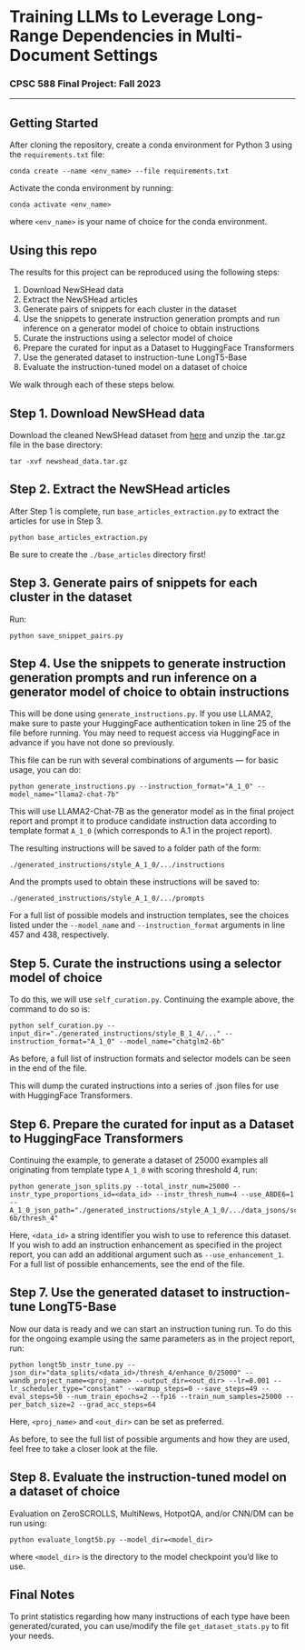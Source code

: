 # Training LLMs to Leverage Long-Range Dependencies in Multi-Document Settings
### CPSC 588 Final Project: Fall 2023
-----

## Getting Started

After cloning the repository, create a conda environment for Python 3 using the `requirements.txt` file:
```
conda create --name <env_name> --file requirements.txt
```
Activate the conda environment by running:
```
conda activate <env_name>
```
where `<env_name>` is your name of choice for the conda environment.

## Using this repo
The results for this project can be reproduced using the following steps:
1. Download NewSHead data
2. Extract the NewSHead articles
3. Generate pairs of snippets for each cluster in the dataset
4. Use the snippets to generate instruction generation prompts and run inference on a generator model of choice to obtain instructions
5. Curate the instructions using a selector model of choice
6. Prepare the curated for input as a Dataset to HuggingFace Transformers
7. Use the generated dataset to instruction-tune LongT5-Base
8. Evaluate the instruction-tuned model on a dataset of choice

We walk through each of these steps below.

## Step 1. Download NewSHead data

Download the cleaned NewSHead dataset from [here](https://storage.googleapis.com/primer_summ/newshead_data.tar.gz) and unzip the .tar.gz file in the base directory:
```
tar -xvf newshead_data.tar.gz
```
## Step 2. Extract the NewSHead articles

After Step 1 is complete, run `base_articles_extraction.py` to extract the articles for use in Step 3. 
```
python base_articles_extraction.py
```
Be sure to create the `./base_articles` directory first!

## Step 3. Generate pairs of snippets for each cluster in the dataset

Run:
```
python save_snippet_pairs.py
```
## Step 4. Use the snippets to generate instruction generation prompts and run inference on a generator model of choice to obtain instructions

This will be done using `generate_instructions.py`. If you use LLAMA2, make sure to paste your HuggingFace authentication token in line 25 of the file before running. You may need to request access via HuggingFace in advance if you have not done so previously.

This file can be run with several combinations of arguments — for basic usage, you can do:
```
python generate_instructions.py --instruction_format="A_1_0" --model_name="llama2-chat-7b"
```
This will use LLAMA2-Chat-7B as the generator model as in the final project report and prompt it to produce candidate instruction data according to template format `A_1_0` (which corresponds to A.1 in the project report).

The resulting instructions will be saved to a folder path of the form:
```
./generated_instructions/style_A_1_0/.../instructions
```
And the prompts used to obtain these instructions will be saved to:
```
./generated_instructions/style_A_1_0/.../prompts
```
For a full list of possible models and instruction templates, see the choices listed under the `--model_name` and `--instruction_format` arguments in line 457 and 438, respectively.

## Step 5. Curate the instructions using a selector model of choice

To do this, we will use `self_curation.py`. Continuing the example above, the command to do so is:
```
python self_curation.py --input_dir="./generated_instructions/style_B_1_4/..." --instruction_format="A_1_0" --model_name="chatglm2-6b"
```
As before, a full list of instruction formats and selector models can be seen in the end of the file.

This will dump the curated instructions into a series of .json files for use with HuggingFace Transformers.

## Step 6. Prepare the curated for input as a Dataset to HuggingFace Transformers

Continuing the example, to generate a dataset of 25000 examples all originating from template type `A_1_0` with scoring threshold 4, run:
```
python generate_json_splits.py --total_instr_num=25000 --instr_type_proportions_id=<data_id> --instr_thresh_num=4 --use_ABDE6=1  --A_1_0_json_path="./generated_instructions/style_A_1_0/.../data_jsons/scorer_chatglm2-6b/thresh_4"
```
Here, `<data_id>` a string identifier you wish to use to reference this dataset. If you wish to add an instruction enhancement as specified in the project report, you can add an additional argument such as `--use_enhancement_1`. For a full list of possible enhancements, see the end of the file.

## Step 7. Use the generated dataset to instruction-tune LongT5-Base

Now our data is ready and we can start an instruction tuning run. To do this for the ongoing example using the same parameters as in the project report, run:
```
python longt5b_instr_tune.py --json_dir="data_splits/<data_id>/thresh_4/enhance_0/25000" --wandb_project_name=<proj_name> --output_dir=<out_dir> --lr=0.001 --lr_scheduler_type="constant" --warmup_steps=0 --save_steps=49 --eval_steps=50 --num_train_epochs=2 --fp16 --train_num_samples=25000 --per_batch_size=2 --grad_acc_steps=64
```
Here, `<proj_name>` and `<out_dir>` can be set as preferred.

As before, to see the full list of possible arguments and how they are used, feel free to take a closer look at the file.

## Step 8. Evaluate the instruction-tuned model on a dataset of choice

Evaluation on ZeroSCROLLS, MultiNews, HotpotQA, and/or CNN/DM can be run using:
```
python evaluate_longt5b.py --model_dir=<model_dir>
```
where `<model_dir>` is the directory to the model checkpoint you’d like to use. 

## Final Notes

To print statistics regarding how many instructions of each type have been generated/curated, you can use/modify the file `get_dataset_stats.py` to fit your needs.
